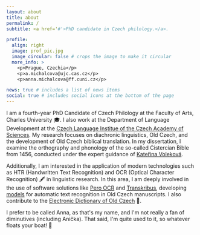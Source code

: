 ```yaml
---
layout: about
title: about
permalink: /
subtitle: <a href='#'>PhD candidate in Czech philology.</a>.

profile:
  align: right
  image: prof_pic.jpg
  image_circular: false # crops the image to make it circular
  more_info: >
    <p>Prague, Czechia</p>
    <p>a.michalcova@ujc.cas.cz</p>
    <p>anna.michalcova@ff.cuni.cz</p>

news: true # includes a list of news items
social: true # includes social icons at the bottom of the page
---
```


I am a fourth-year PhD Candidate of Czech Philology at the Faculty of Arts, Charles University 🎓. I also work at the Department of Language Development at the [Czech Language Institue of the Czech Academy of Sciences](https://ujc.cas.cz/cs/pracovnici/michalcova-anna-mgr-profil/). My research focuses on diachronic linguistics, Old Czech, and the development of Old Czech biblical translation. In my dissertation, I examine the orthography and phonology of the so-called Cistercian Bible from 1456, conducted under the expert guidance of [Kateřina Voleková](https://ujc.cas.cz/cs/pracovnici/volekova-katerina-mgr-ph-d-profil/).

Additionally, I am interested in the application of modern technologies such as HTR (Handwritten Text Recognition) and OCR (Optical Character Recognition) 🖋️ in linguistic research. In this area, I am deeply involved in the use of software solutions like [Pero OCR](https://pero-ocr.fit.vutbr.cz) and [Transkribus](https://www.transkribus.org/), developing [models](https://readcoop.eu/model/old-czech-handwriting-with-spaces/) for automatic text recognition in Old Czech manuscripts. I also contribute to the [Electronic Dictionary of Old Czech](https://ujc.cas.cz/cs/elektronicke-slovniky-a-zdroje/elektronicky-slovnik-stare-cestiny/) 📖.

I prefer to be called Anna, as that's my name, and I'm not really a fan of diminutives (including Anička). That said, I'm quite used to it, so whatever floats your boat! 🚤
